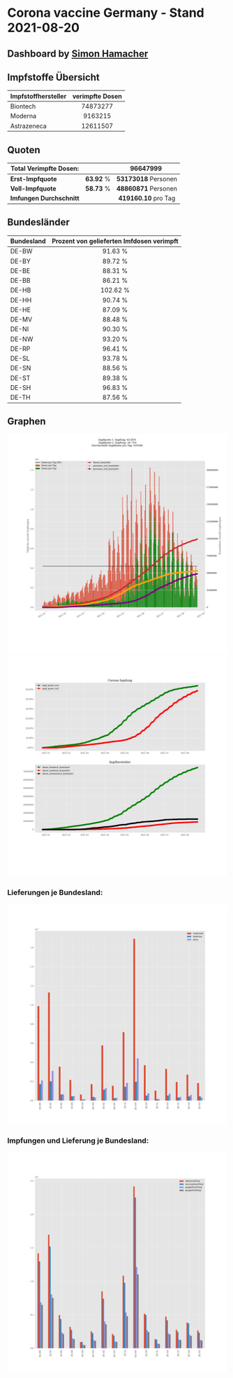 # Corona vaccine Germany - Stand 2021-08-20
## Dashboard by [Simon Hamacher](https://www.shamacher.eu)
## Impfstoffe Übersicht
**Impfstoffhersteller** | **verimpfte Dosen**
-------- | :--------:
Biontech | 74873277
Moderna | 9163215
Astrazeneca | 12611507


## Quoten
**Total Verimpfte Dosen:** | |96647999&nbsp;
-------- | :--------:| :--------:
**Erst-Impfquote** | **63.92** %| **53173018** Personen
**Voll-Impfquote** | **58.73** %| **48860871** Personen
**Imfungen Durchschnitt** | |**419160.10** pro Tag 
## Bundesländer
**Bundesland** | **Prozent von gelieferten Imfdosen verimpft**
-------- | :--------:
DE-BW | 91.63 %
DE-BY | 89.72 %
DE-BE | 88.31 %
DE-BB | 86.21 %
DE-HB | 102.62 %
DE-HH | 90.74 %
DE-HE | 87.09 %
DE-MV | 88.48 %
DE-NI | 90.30 %
DE-NW | 93.20 %
DE-RP | 96.41 %
DE-SL | 93.78 %
DE-SN | 88.56 %
DE-ST | 89.38 %
DE-SH | 96.83 %
DE-TH | 87.56 %
## Graphen
<img src="Impfungen-Corona-01.jpg" alt="Impf Übersicht" title="Impf Übersicht" />
<img src="Impfungen-Corona-02.jpg" alt="Impfquote" title="Impf Übersicht" />

### Lieferungen je Bundesland:
<img src="Impfungen-Corona-04.jpg" alt="Impfungen in den Bundesländern" title="Impfungen in den Bundesländern" />

### Impfungen und Lieferung je Bundesland:
<img src="Impfungen-Corona-05.jpg" alt="Impfungen in den Bundesländern" title="Impfungen in den Bundesländern" />

